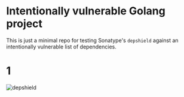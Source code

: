 # Intentionally vulnerable Golang project

This is just a minimal repo for testing Sonatype's `depshield` against an intentionally vulnerable list of 
dependencies.

# 1
![depshield](https://ci.dev.depshield.sonatype.org/badges/depshield-ci/DepShield-Go-Testing-2/depshield.svg)
